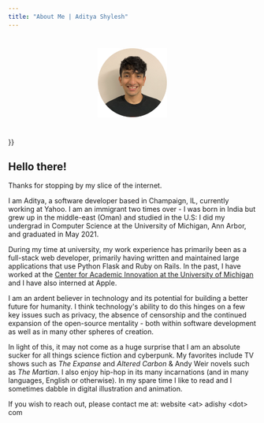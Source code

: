 ```yaml
---
title: "About Me | Aditya Shylesh"
---
```


<p align="center">
  <img src="../img/about.png" alt="General Kenobi says Hello There!" height="140px" style="margin-bottom: 25px; margin-top: 25px"  />

</p>}}

## Hello there!

Thanks for stopping by my slice of the internet.

I am Aditya, a software developer based in Champaign, IL, currently working at Yahoo. I am an immigrant two times over - I was born in India but grew up in the middle-east (Oman) and studied in the U.S: I did my undergrad in Computer Science at the University of Michigan, Ann Arbor, and graduated in May 2021. 

During my time at university, my work experience has primarily been as a full-stack web developer, primarily having written and maintained large applications that use Python Flask and Ruby on Rails. In the past, I have worked at the [Center for Academic Innovation at the University of Michigan](ai.umich.edu) and I have also interned at Apple. 

I am an ardent believer in technology and its potential for building a better future for humanity. I think technology's ability to do this hinges on a few key issues such as privacy, the absence of censorship and the continued expansion of the open-source mentality - both within software development as well as in many other spheres of creation.

In light of this, it may not come as a huge surprise that I am an absolute sucker for all things science fiction and cyberpunk. My favorites include TV shows such as *The Expanse* and *Altered Carbon* & Andy Weir novels such as *The Martian*. I also enjoy hip-hop in its many incarnations (and in many languages, English or otherwise). In my spare time I like to read and I sometimes dabble in digital illustration and animation.

If you wish to reach out, please contact me at: website &lt;at&gt; adishy &lt;dot&gt; com
